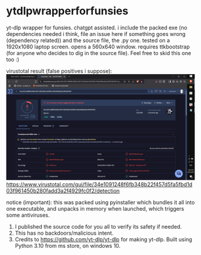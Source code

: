 # ytdlpwrapperforfunsies
yt-dlp wrapper for funsies.
chatgpt assisted.
i include the packed exe (no dependencies needed i think, file an issue here if something goes wrong (dependency related)) and the source file, the .py one.
tested on a 1920x1080 laptop screen.
opens a 560x640 window.
requires ttkbootstrap (for anyone who decides to dig in the source file).
Feel free to skid this one too :)

virustotal result (false positives i suppose):
![Screenshot](Снимок%20экрана%20%285%29.png)
https://www.virustotal.com/gui/file/34e1091248f6fb348b22f457d5fa5fbd1d03f961450b280fadd3a2f4929fc0f2/detection

notice (important): this was packed using pyinstaller which bundles it all into one executable, and unpacks in memory when launched, which triggers some antiviruses.
1. I published the source code for you all to verify its safety if needed.
2. This has no backdoors/malicious intent.
3. Credits to https://github.com/yt-dlp/yt-dlp for making yt-dlp.
Built using Python 3.10 from ms store, on windows 10.
